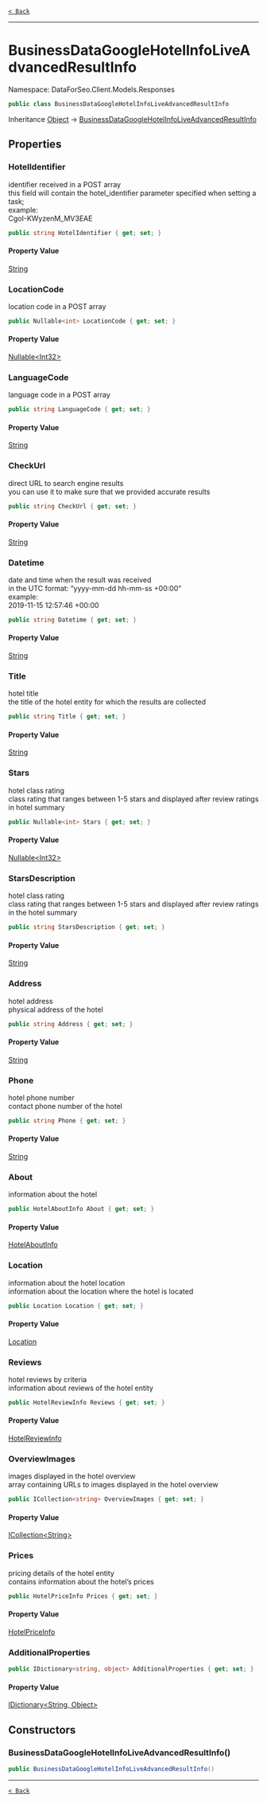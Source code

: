 [`< Back`](./)

---

# BusinessDataGoogleHotelInfoLiveAdvancedResultInfo

Namespace: DataForSeo.Client.Models.Responses

```csharp
public class BusinessDataGoogleHotelInfoLiveAdvancedResultInfo
```

Inheritance [Object](https://docs.microsoft.com/en-us/dotnet/api/system.object) → [BusinessDataGoogleHotelInfoLiveAdvancedResultInfo](./dataforseo.client.models.responses.businessdatagooglehotelinfoliveadvancedresultinfo)

## Properties

### **HotelIdentifier**

identifier received in a POST array
 <br>this field will contain the hotel_identifier parameter specified when setting a task;
 <br>example:
 <br>CgoI-KWyzenM_MV3EAE

```csharp
public string HotelIdentifier { get; set; }
```

#### Property Value

[String](https://docs.microsoft.com/en-us/dotnet/api/system.string)<br>

### **LocationCode**

location code in a POST array

```csharp
public Nullable<int> LocationCode { get; set; }
```

#### Property Value

[Nullable&lt;Int32&gt;](https://docs.microsoft.com/en-us/dotnet/api/system.nullable-1)<br>

### **LanguageCode**

language code in a POST array

```csharp
public string LanguageCode { get; set; }
```

#### Property Value

[String](https://docs.microsoft.com/en-us/dotnet/api/system.string)<br>

### **CheckUrl**

direct URL to search engine results
 <br>you can use it to make sure that we provided accurate results

```csharp
public string CheckUrl { get; set; }
```

#### Property Value

[String](https://docs.microsoft.com/en-us/dotnet/api/system.string)<br>

### **Datetime**

date and time when the result was received
 <br>in the UTC format: “yyyy-mm-dd hh-mm-ss +00:00”
 <br>example:
 <br>2019-11-15 12:57:46 +00:00

```csharp
public string Datetime { get; set; }
```

#### Property Value

[String](https://docs.microsoft.com/en-us/dotnet/api/system.string)<br>

### **Title**

hotel title
 <br>the title of the hotel entity for which the results are collected

```csharp
public string Title { get; set; }
```

#### Property Value

[String](https://docs.microsoft.com/en-us/dotnet/api/system.string)<br>

### **Stars**

hotel class rating
 <br>class rating that ranges between 1-5 stars and displayed after review ratings in hotel summary

```csharp
public Nullable<int> Stars { get; set; }
```

#### Property Value

[Nullable&lt;Int32&gt;](https://docs.microsoft.com/en-us/dotnet/api/system.nullable-1)<br>

### **StarsDescription**

hotel class rating
 <br>class rating that ranges between 1-5 stars and displayed after review ratings in the hotel summary

```csharp
public string StarsDescription { get; set; }
```

#### Property Value

[String](https://docs.microsoft.com/en-us/dotnet/api/system.string)<br>

### **Address**

hotel address
 <br>physical address of the hotel

```csharp
public string Address { get; set; }
```

#### Property Value

[String](https://docs.microsoft.com/en-us/dotnet/api/system.string)<br>

### **Phone**

hotel phone number
 <br>contact phone number of the hotel

```csharp
public string Phone { get; set; }
```

#### Property Value

[String](https://docs.microsoft.com/en-us/dotnet/api/system.string)<br>

### **About**

information about the hotel

```csharp
public HotelAboutInfo About { get; set; }
```

#### Property Value

[HotelAboutInfo](./dataforseo.client.models.hotelaboutinfo)<br>

### **Location**

information about the hotel location
 <br>information about the location where the hotel is located

```csharp
public Location Location { get; set; }
```

#### Property Value

[Location](./dataforseo.client.models.location)<br>

### **Reviews**

hotel reviews by criteria
 <br>information about reviews of the hotel entity

```csharp
public HotelReviewInfo Reviews { get; set; }
```

#### Property Value

[HotelReviewInfo](./dataforseo.client.models.hotelreviewinfo)<br>

### **OverviewImages**

images displayed in the hotel overview
 <br>array containing URLs to images displayed in the hotel overview

```csharp
public ICollection<string> OverviewImages { get; set; }
```

#### Property Value

[ICollection&lt;String&gt;](https://docs.microsoft.com/en-us/dotnet/api/system.collections.generic.icollection-1)<br>

### **Prices**

pricing details of the hotel entity
 <br>contains information about the hotel’s prices

```csharp
public HotelPriceInfo Prices { get; set; }
```

#### Property Value

[HotelPriceInfo](./dataforseo.client.models.hotelpriceinfo)<br>

### **AdditionalProperties**

```csharp
public IDictionary<string, object> AdditionalProperties { get; set; }
```

#### Property Value

[IDictionary&lt;String, Object&gt;](https://docs.microsoft.com/en-us/dotnet/api/system.collections.generic.idictionary-2)<br>

## Constructors

### **BusinessDataGoogleHotelInfoLiveAdvancedResultInfo()**

```csharp
public BusinessDataGoogleHotelInfoLiveAdvancedResultInfo()
```

---

[`< Back`](./)

